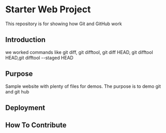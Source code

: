 # Starter Web Project

This repository is for showing how Git and GitHub work
## Introduction

we worked commands like git diff, git difftool, git diff HEAD, git difftool HEAD,git difftool --staged HEAD

## Purpose

Sample website with plenty of files for demos. The purpose is to demo git and git hub

## Deployment

## How To  Contribute
